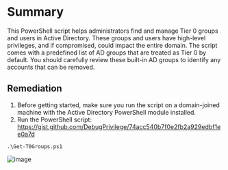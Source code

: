 # Summary

This PowerShell script helps administrators find and manage Tier 0 groups and users in Active Directory. These groups and users have high-level privileges, and if compromised, could impact the entire domain. The script comes with a predefined list of AD groups that are treated as Tier 0 by default. You should carefully review these built-in AD groups to identify any accounts that can be removed.

## Remediation

1. Before getting started, make sure you run the script on a domain-joined machine with the Active Directory PowerShell module installed.
2. Run the PowerShell script: https://gist.github.com/DebugPrivilege/74acc540b7f0e2fb2a929edbf1ee0a7d

```
.\Get-T0Groups.ps1
```

![image](https://github.com/user-attachments/assets/d4d21813-4f4d-40b9-b531-25749f2be44c)
